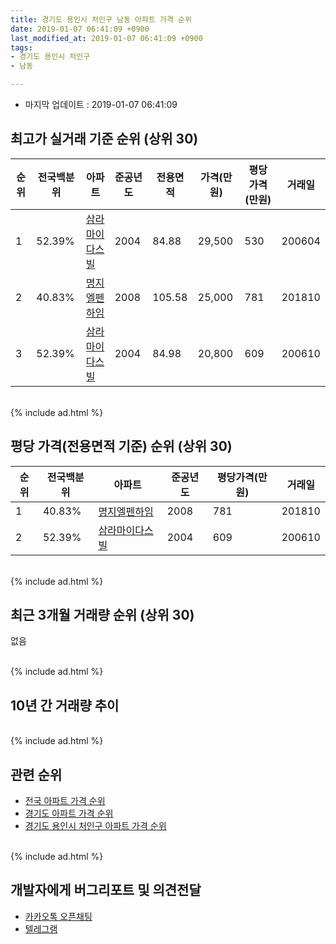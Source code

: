```yaml
---
title: 경기도 용인시 처인구 남동 아파트 가격 순위
date: 2019-01-07 06:41:09 +0900
last_modified_at: 2019-01-07 06:41:09 +0900
tags:
- 경기도 용인시 처인구
- 남동

---
```


* 마지막 업데이트 : 2019-01-07 06:41:09

## 최고가 실거래 기준 순위 (상위 30)


|순위|전국백분위|아파트|준공년도|전용면적|가격(만원)|평당가격(만원)|거래일|
|---|---|---|---|---|---|---|---|
|1|52.39%|[삼라마이다스빌](https://search.naver.com/search.naver?query=%EA%B2%BD%EA%B8%B0%EB%8F%84+%EC%9A%A9%EC%9D%B8%EC%8B%9C+%EC%B2%98%EC%9D%B8%EA%B5%AC+%EB%82%A8%EB%8F%99+%EC%82%BC%EB%9D%BC%EB%A7%88%EC%9D%B4%EB%8B%A4%EC%8A%A4%EB%B9%8C)|2004|84.88|29,500|530|200604|
|2|40.83%|[명지엘펜하임](https://search.naver.com/search.naver?query=%EA%B2%BD%EA%B8%B0%EB%8F%84+%EC%9A%A9%EC%9D%B8%EC%8B%9C+%EC%B2%98%EC%9D%B8%EA%B5%AC+%EB%82%A8%EB%8F%99+%EB%AA%85%EC%A7%80%EC%97%98%ED%8E%9C%ED%95%98%EC%9E%84)|2008|105.58|25,000|781|201810|
|3|52.39%|[삼라마이다스빌](https://search.naver.com/search.naver?query=%EA%B2%BD%EA%B8%B0%EB%8F%84+%EC%9A%A9%EC%9D%B8%EC%8B%9C+%EC%B2%98%EC%9D%B8%EA%B5%AC+%EB%82%A8%EB%8F%99+%EC%82%BC%EB%9D%BC%EB%A7%88%EC%9D%B4%EB%8B%A4%EC%8A%A4%EB%B9%8C)|2004|84.98|20,800|609|200610|


<br>
{% include ad.html %}
<br>

## 평당 가격(전용면적 기준) 순위 (상위 30)


|순위|전국백분위|아파트|준공년도|평당가격(만원)|거래일|
|---|---|---|---|---|---|
|1|40.83%|[명지엘펜하임](https://search.naver.com/search.naver?query=%EA%B2%BD%EA%B8%B0%EB%8F%84+%EC%9A%A9%EC%9D%B8%EC%8B%9C+%EC%B2%98%EC%9D%B8%EA%B5%AC+%EB%82%A8%EB%8F%99+%EB%AA%85%EC%A7%80%EC%97%98%ED%8E%9C%ED%95%98%EC%9E%84)|2008|781|201810|
|2|52.39%|[삼라마이다스빌](https://search.naver.com/search.naver?query=%EA%B2%BD%EA%B8%B0%EB%8F%84+%EC%9A%A9%EC%9D%B8%EC%8B%9C+%EC%B2%98%EC%9D%B8%EA%B5%AC+%EB%82%A8%EB%8F%99+%EC%82%BC%EB%9D%BC%EB%A7%88%EC%9D%B4%EB%8B%A4%EC%8A%A4%EB%B9%8C)|2004|609|200610|


<br>
{% include ad.html %}
<br>

## 최근 3개월 거래량 순위 (상위 30)

없음

<br>
{% include ad.html %}
<br>

## 10년 간 거래량 추이


<div style="width:100%;">
    <canvas id="deal_progress" height="250"></canvas>
</div>

<script>
new Chart(document.getElementById("deal_progress"), {
    type: 'line',
    data: {
        labels: ['200901','200902','200903','200904','200905','200906','200907','200908','200909','200910','200911','200912','201001','201002','201003','201004','201005','201006','201007','201008','201009','201010','201011','201012','201101','201102','201103','201104','201105','201106','201107','201108','201109','201110','201111','201112','201201','201202','201203','201204','201205','201206','201207','201208','201209','201210','201211','201212','201301','201302','201303','201304','201305','201306','201307','201308','201309','201310','201311','201312','201401','201402','201403','201404','201405','201406','201407','201408','201409','201410','201411','201412','201501','201502','201503','201504','201505','201506','201507','201508','201509','201510','201511','201512','201601','201602','201603','201604','201605','201606','201607','201608','201609','201610','201611','201612','201701','201702','201703','201704','201705','201706','201707','201708','201709','201710','201711','201712','201801','201802','201803','201804','201805','201806','201807','201808','201809','201810','201811','201812','201901'],
        datasets: [{
            label: '실거래 수',
            pointRadius: 1,
            data: [0, 1, 0, 0, 1, 0, 0, 0, 2, 0, 1, 0, 2, 1, 1, 0, 2, 1, 0, 2, 1, 0, 0, 1, 0, 3, 0, 1, 0, 1, 0, 1, 1, 1, 0, 1, 0, 0, 0, 3, 0, 1, 1, 1, 1, 1, 0, 0, 0, 1, 2, 0, 2, 2, 2, 0, 4, 2, 2, 0, 1, 2, 0, 2, 4, 1, 0, 1, 2, 0, 2, 0, 0, 1, 3, 4, 0, 1, 3, 0, 0, 0, 0, 1, 0, 2, 1, 0, 0, 1, 0, 0, 1, 1, 1, 1, 1, 0, 0, 3, 1, 0, 1, 0, 0, 0, 2, 0, 1, 0, 0, 0, 0, 3, 1, 0, 0, 4, 0, 0, 0],
            borderColor: "rgba(255, 201, 14, 1)",
            backgroundColor: "rgba(255, 201, 14, 0.5)",
            fill: true,
        }]
    },
    options: {
        responsive: true,
        title: {
            display: true,
            text: '10년간 거래량 추이'
        },
        tooltips: {
            mode: 'index',
            intersect: false,
        },
        hover: {
            mode: 'nearest',
            intersect: true
        },
        scales: {
            xAxes: [{
                display: true,
                scaleLabel: {
                    display: true,
                    labelString: '년/월'
                }
            }],
            yAxes: [{
                display: true,
                ticks: {
                    suggestedMin: 0,
                },
                scaleLabel: {
                    display: true,
                    labelString: '실거래 수'
                }
            }]
        }
    }
});

</script>


<br>
{% include ad.html %}
<br>

## 관련 순위

- [전국 아파트 가격 순위](https://inasie.github.io/apt-ranking/전국)
- [경기도 아파트 가격 순위](https://inasie.github.io/apt-ranking/경기도)
- [경기도 용인시 처인구 아파트 가격 순위](https://inasie.github.io/apt-ranking/경기도-용인시-처인구)


<br>
{% include ad.html %}
<br>

## 개발자에게 버그리포트 및 의견전달

- [카카오톡 오픈채팅](https://open.kakao.com/o/gLJUAP4)
- [텔레그램](https://t.me/inasie)

